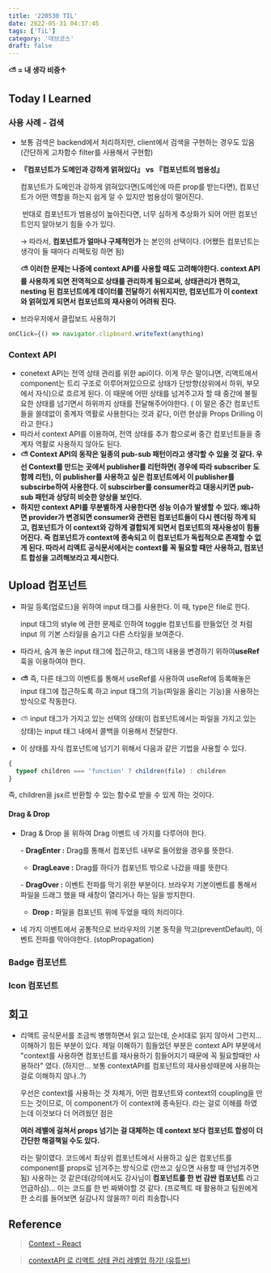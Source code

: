 ```yaml
---
title: '220530 TIL'
date: 2022-05-31 04:37:45
tags: ['TiL']
category: '데브코스'
draft: false
---
```


**⛅ = 내 생각 비중↑**

## Today I Learned

### 사용 사례 \- 검색

- 보통 검색은 backend에서 처리하지만, client에서 검색을 구현하는 경우도 있음 (간단하게 고차함수 filter를 사용해서 구현함)
- **『컴포넌트가 도메인과 강하게 얽혀있다』 vs 『컴포넌트의 범용성』**


    컴포넌트가 도메인과 강하게 얽혀있다면(도메인에 따른 prop를 받는다면), 컴포넌트가 어떤 역할을 하는지 쉽게 알 수 있지만 범용성이 떨어진다.

     반대로 컴포넌트가 범용성이 높아진다면, 너무 심하게 추상화가 되어 어떤 컴포넌트인지 알아보기 힘들 수가 있다.

    → 따라서, **컴포넌트가 얼마나 구체적인가** 는 본인의 선택이다. (어쨌든 컴포넌트는 생각이 들 때마다 리팩토링 하면 됨)



    **⛅ 이러한 문제는 나중에 context API를 사용할 때도 고려해야한다. context API를 사용하게 되면 전역적으로 상태를 관리하게 됨으로써, 상태관리가 편하고, nesting 된 컴포넌트에게 데이터를 전달하기 쉬워지지만, 컴포넌트가 이 context와 얽혀있게 되면서 컴포넌트의 재사용이 어려워 진다.**

- 브라우저에서 클립보드 사용하기

```javascript
onClick={() => navigator.clipboard.writeText(anything)
```

### Context API

- conetext API는 전역 상태 관리를 위한 api이다. 이게 무슨 말이냐면, 리액트에서 component는 트리 구조로 이루어져있으므로 상태가 단방향(상위에서 하위, 부모에서 자식)으로 흐르게 된다. 이 때문에 어떤 상태를 넘겨주고자 할 때 중간에 불필요한 상태를 넘기면서 하위까지 상태를 전달해주어야한다. ( 이 말은 중간 컴포넌트들을 쓸데없이 중계자 역활로 사용한다는 것과 같다, 이런 현상을 Props Drilling 이라고 한다.)
- 따라서 context API를 이용하여, 전역 상태를 추가 함으로써 중간 컴포넌트들을 중계자 역활로 사용하지 않아도 된다.
- **⛅ Context API의 동작은 일종의 pub-sub 패턴이라고 생각할 수 있을 것 같다. 우선 Context를 만드는 곳에서 publisher를 리턴하면( 경우에 따라 subscriber 도 함께 리턴), 이 publisher를 사용하고 싶은 컴포넌트에서 이 publisher를 subscirbe하여 사용한다. 이 subscirber를 consumer라고 대응시키면 pub-sub 패턴과 상당히 비슷한 양상을 보인다.**
- **하지만 context API를 무분별하게 사용한다면 성능 이슈가 발생할 수 있다. 왜냐하면 provider가 변경되면 consumer와 관련된 컴포넌트들이 다시 렌더링 하게 되고, 컴포넌트가 이 context와 강하게 결합되게 되면서 컴포넌트의 재사용성이 힘들어진다. 즉 컴포넌트가 context에 종속되고 이 컴포넌트가 독립적으로 존재할 수 없게 된다. 따라서 리액트 공식문서에서는 context를 꼭 필요할 때만 사용하고, 컴포넌트 합성을 고려해보라고 제시한다.**

## Upload 컴포넌트

- 파일 등록(업로드)을 위하여 input 태그를 사용한다. 이 때, type은 file로 한다.

  input 태그의 style 에 관한 문제로 인하여 toggle 컴포넌트를 만들었던 것 처럼 input 의 기본 스타일을 숨기고 다른 스타일을 보여준다.

- 따라서, 숨겨 놓은 input 태그에 접근하고, 태그의 내용을 변경하기 위하여**useRef**훅을 이용하여야 한다.
- **⛅** 즉, 다른 태그의 이벤트를 통해서 useRef를 사용하여 useRef에 등록해놓은 input 태그에 접근하도록 하고 input 태그의 기능(파일을 올리는 기능)을 사용하는 방식으로 작동한다.
- ⛅ input 태그가 가지고 있는 선택의 상태(이 컴포넌트에서는 파일을 가지고 있는 상태)는 input 태그 내에서 콜백을 이용해서 전달한다.
- 이 상태를 자식 컴포넌트에 넘기기 위해서 다음과 같은 기법을 사용할 수 있다.

```javascript
{
  typeof children === 'function' ? children(file) : children
}
```

즉, children을 jsx르 반환할 수 있는 함수로 받을 수 있게 하는 것이다.

#### Drag & Drop

- Drag & Drop 을 위하여 Drag 이벤트 네 가지를 다루어야 한다.

  \- **DragEnter :** Drag를 통해서 컴포넌트 내부로 들어왔을 경우를 뜻한다.

  - **DragLeave :** Drag를 하다가 컴포넌트 밖으로 나갔을 때를 뜻한다.

  \- **DragOver :** 이벤트 전파를 막기 위한 부분이다. 브라우저 기본이벤트를 통해서 파일을 드래그 했을 때 새창이 열리거나 하는 일을 방지한다.

  - **Drop :** 파일을 컴포넌트 위에 두었을 때의 처리이다.

- 네 가지 이벤트에서 공통적으로 브라우저의 기본 동작을 막고(preventDefault), 이벤트 전파를 막아야한다. (stopPropagation)

### Badge 컴포넌트

### Icon 컴포넌트

## 회고

- 리액트 공식문서를 조금씩 병행하면서 읽고 있는데, 순서대로 읽지 않아서 그런지... 이해하기 힘든 부분이 있다. 제일 이해하기 힘들었던 부분은 context API 부분에서 "context를 사용하면 컴포넌트를 재사용하기 힘들어지기 때문에 꼭 필요할때만 사용하라" 였다. (하지만... 보통 contextAPI를 컴포넌트의 재사용성때문에 사용하는걸로 이해하지 않나..?)

  우선은 context를 사용하는 것 자체가, 어떤 컴포넌트와 context의 coupling을 만드는 것이므로, 이 component가 이 context에 종속된다. 라는 걸로 이해를 하였는데 이것보다 더 어려웠던 점은

  **여러 레밸에 걸쳐서 props 넘기는 걸 대체하는 데 context 보다 컴포넌트 합성이 더 간단한 해결책일 수도 있다.**

  라는 말이였다. 코드에서 최상위 컴포넌트에서 사용하고 싶은 컴포넌트를 component를 props로 넘겨주는 방식으로 (안쓰고 싶으면 사용할 때 안넘겨주면 됨) 사용하는 것 같은데(강의에서도 강사님이 **컴포넌트를 한 번 감싼 컴포넌트** 라고 언급하심)... 이는 코드를 한 번 짜봐야할 것 같다. (프로젝트 때 활용하고 팀원에게 한 소리를 들어보면 실감나지 않을까? 미리 죄송합니다

## Reference

> [Context – React](https://ko.reactjs.org/docs/context.html#gatsby-focus-wrapper)

> [contextAPI 로 리액트 상태 관리 레벨업 하기! (유튜브)](https://www.youtube.com/watch?v=sqz45pnvJHg)
